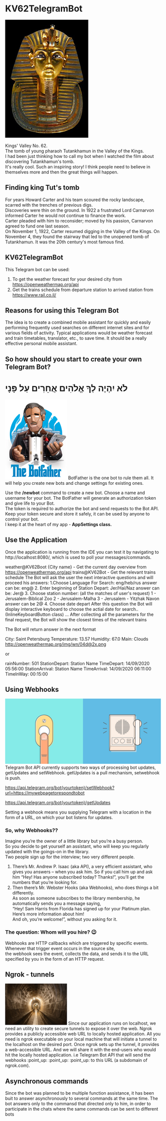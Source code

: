 # KV62TelegramBot

![](Images/Tutanchamun.jpg)

Kings' Valley No. 62.  
The tomb of young pharaoh Tutankhamun in the Valley of the Kings.  
I had been just thinking how to call my bot when I watched the film about discovering Tutankhamun's tomb.  
It's really cool. Such an inspiring story! I think people need to believe in themselves more and then the great things will happen.  

## Finding king Tut's tomb
For years Howard Carter and his team scoured the rocky landscape, scarred with the trenches of previous digs.   
Discoveries were thin on the ground. In 1922 a frustrated Lord Carnarvon informed Carter he would not continue to finance the work.   
Carter pleaded with him to reconsider; moved by his passion, Carnarvon agreed to fund one last season.   
On November 1, 1922, Carter resumed digging in the Valley of the Kings. On November 4, they found the stairway that led to the unopened tomb of Tutankhamun.
It was the 20th century's most famous find.  

##  KV62TelegramBot
This Telegram bot can be used:
1. To get the weather forecast for your desired city from https://openweathermap.org/api
2. Get the trains schedule from departure station to arrived station from https://www.rail.co.il/

##  Reasons for using this Telegram Bot
The idea is to create a combined mobile assistant for quickly and easily performing frequently used searches on different internet sites and for various fields of activity. Typical applications would be weather forecast and train timetables, translator, etc., to save time.
It should be a really effective personal mobile assistant.

## So how should you start to create your own Telegram Bot?

# לֹא יִהְיֶה לְךָ אֱלֹהִים אֲחֵרִים עַל פָּנָי
<img src = "Images/03b57814e13713da37.jfif" width =200> 
BotFather is the one bot to rule them all. It will help you create new bots and change settings for existing ones.    

Use the **/newbot** command to create a new bot. Choose a name and username for your bot. The BotFather will generate an authorization token and give life to your Bot.    
The token is required to authorize the bot and send requests to the Bot API.     
Keep your token secure and store it safely, it can be used by anyone to control your bot.    
I keep it at the heart of my app - **AppSettings class.**    

## Use the Application
Once the application is running from the IDE you can test it by navigating to http://localhost:8080/, which is used to poll your messages/commands.


weather@KV62Boot {City name} - Get the current day overview from https://openweathermap.org/api
trains@KV62Bot - Get the relevant trains schedule
The Bot will ask the user the next interactive questions and will proceed his answers:
1.Choose Language For Search: eng/heb/rus
answer can be: eng@
2. Enter beginning of Station Depart: Jer/Hai/Naz
answer can be: Jer@
3. Choose station number: (all the matches of user's request)
1 - Jerusalem-Biblical Zoo
2 - Jerusalem-Malha
3 - Jerusalem - Yitzhak Navon
answer can be 2@
4. Choose date depart
After this question the Bot will display interactive keyboard to choose the actial date for search..(InlineKeyboardButton class)
...
After collecting all the parameters for the final request, the Bot will show the closest times of the relevant trains

The Bot will return answer in the next format

City: Saint Petersburg
Temperature: 13.57
Humidity: 67.0
Main: Clouds
http://openweathermap.org/img/wn/04d@2x.png

or 

rainNumber: 501
StationDepart: Station Name
TimeDepart: 14/09/2020 05:56:00
StationArrival: Station Name
TimeArrival: 14/09/2020 06:11:00
TimeInWay: 00:15:00


## Using Webhooks
![](Images/how-webhooks-work.png)  
Telegram Bot API currently supports two ways of processing bot updates, getUpdates and setWebhook. getUpdates is a pull mechanism, setwebhook is push. 

https://api.telegram.org/bot(yourtoken)/setWebhook?url=https://mywebpagetorespondtobot

https://api.telegram.org/bot(yourtoken)/getUpdates

Setting a webhook means you supplying Telegram with a location in the form of a URL, on which your bot listens for updates. 

### So, why Webhooks??    
Imagine you’re the owner of a little library but you’re a busy person.   
So you decide to get yourself an assistant, who will keep you regularly updated with the goings-on in the library.  
Two people sign up for the interview; two very different people.  

1. There’s Mr. Andrew P. Isaac (aka API), a very efficient assistant, who gives you answers – when you ask him. 
So if you call him up and ask him “Hey! Has anyone subscribed today? Thanks!”, you’ll get the numbers that you’re looking for.  
2. Then there’s Mr. Webster Hooks (aka Webhooks), who does things a bit differently.  
As soon as someone subscribes to the library membership, he automatically sends you a message saying,  
“Hey! Sam Harris from Florida has signed up for your Platinum plan. Here’s more information about him!  
And oh, you’re welcome!”, without you asking for it.  
### The question: Whom will you hire? :wink: 

Webhooks are HTTP callbacks which are triggered by specific events. Whenever that trigger event occurs in the source site,  
the webhook sees the event, collects the data, and sends it to the URL specified by you in the form of an HTTP request.  

## Ngrok - tunnels
<img src = "Images/1024px-14-46-35-f-mutzig.jpg" width =200>     
Since our application runs on localhost, we need an utility to create secure tunnels to expose it over the web.  
Ngrok provides a publicly accessible web URL to locally hosted application.   
All you need is ngrok executable on your local machine that will initiate a tunnel to the localhost on the desired port.    
Once ngrok sets up the tunnel, it provides a web-accessible URL. And we will share it with the end-users who would hit the locally hosted application.  
i.e Telegram Bot API that will send the webhooks :point_up: :point_up: :point_up: to this URL (a subdomain of ngrok.com).  

## Asynchronous commands
Since the bot was planned to be multiple function assistance, it has been buit to answer asynchronously to several commands at the same time.
The bot answers only to the commansd that directed only to him, in order to participate in the chats where the same commands can be sent to different bots

